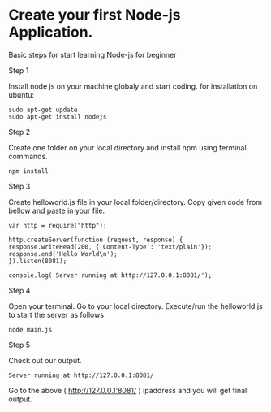 # Create your first Node-js Application.
Basic steps for start learning Node-js for beginner 

Step 1

Install node js on your machine globaly and start coding.
for installation on ubuntu:
    
    sudo apt-get update
    sudo apt-get install nodejs

Step 2

Create one folder on your local directory and install npm using terminal commands.

    npm install

Step 3

Create helloworld.js file in your local folder/directory. Copy given code from bellow and paste in your file.

    var http = require("http");
   
    http.createServer(function (request, response) {
    response.writeHead(200, {'Content-Type': 'text/plain'});
    response.end('Hello World\n');
    }).listen(8081);
    
    console.log('Server running at http://127.0.0.1:8081/');

Step 4

Open your terminal. Go to your local directory. Execute/run the helloworld.js to start the server as follows 

    node main.js
    
Step 5 

Check out our output.

    Server running at http://127.0.0.1:8081/
    
Go to the above ( http://127.0.0.1:8081/ ) ipaddress and you will get final output.
